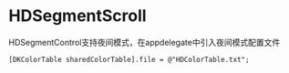 # HDSegmentScroll

HDSegmentControl支持夜间模式，在appdelegate中引入夜间模式配置文件 

```obj-c
[DKColorTable sharedColorTable].file = @"HDColorTable.txt";
```
